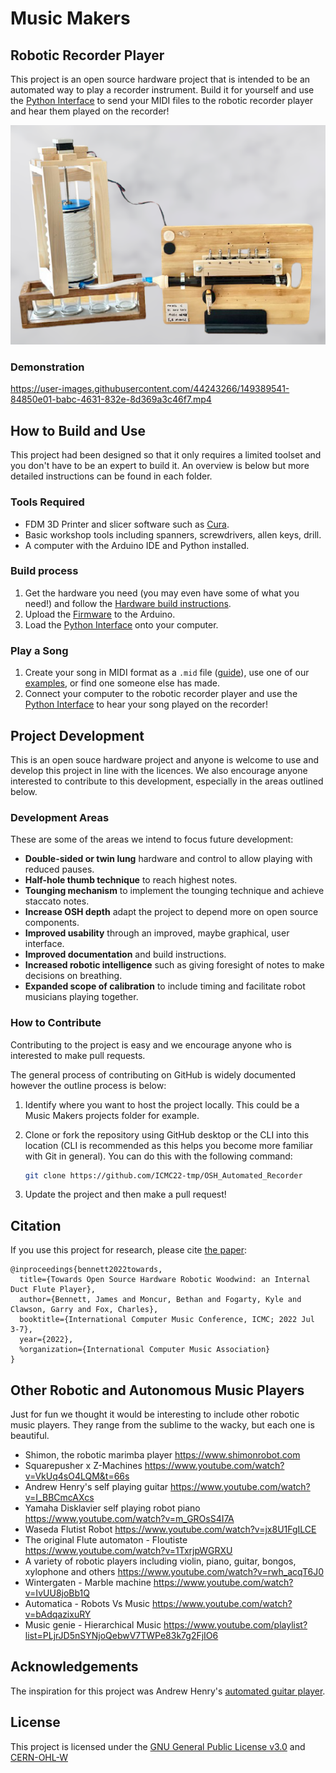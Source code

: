 # Music Makers

## Robotic Recorder Player

This project is an open source hardware project that is intended to be an automated way to play a recorder instrument. Build it for yourself and use the [Python Interface](Python_Interface) to send your MIDI files to the robotic recorder player and hear them played on the recorder!

[![robotic-recorder-player-image](Documents/automated_recorder_player.png)](https://www.youtube.com/watch?v=lGDBowPHg4M)

### Demonstration

https://user-images.githubusercontent.com/44243266/149389541-84850e01-babc-4631-832e-8d369a3c46f7.mp4

## How to Build and Use

This project had been designed so that it only requires a limited toolset and you don't have to be an expert to build it. An overview is below but more detailed instructions can be found in each folder.

### Tools Required
- FDM 3D Printer and slicer software such as [Cura](https://ultimaker.com/software/ultimaker-cura).
- Basic workshop tools including spanners, screwdrivers, allen keys, drill.
- A computer with the Arduino IDE and Python installed.

### Build process
1. Get the hardware you need (you may even have some of what you need!) and follow the [Hardware build instructions](Hardware/README.md).
3. Upload the [Firmware](Firmware) to the Arduino.
4. Load the [Python Interface](Python_Interface) onto your computer.

### Play a Song
1. Create your song in MIDI format as a `.mid` file ([guide](Python_Interface/README.md#creating-mid-files)), use one of our [examples](Python_Interface/midi_examples), or find one someone else has made.
2. Connect your computer to the robotic recorder player and use the [Python Interface](Python_Interface) to hear your song played on the recorder!


## Project Development
This is an open souce hardware project and anyone is welcome to use and develop this project in line with the licences. We also encourage anyone interested to contribute to this development, especially in the areas outlined below.

### Development Areas
These are some of the areas we intend to focus future development:
- **Double-sided or twin lung** hardware and control to allow playing with reduced pauses.
- **Half-hole thumb technique** to reach highest notes.
- **Tounging mechanism** to implement the tounging technique and achieve staccato notes.
- **Increase OSH depth** adapt the project to depend more on open source components.
- **Improved usability** through an improved, maybe graphical, user interface.
- **Improved documentation** and build instructions.
- **Increased robotic intelligence** such as giving foresight of notes to make decisions on breathing.
- **Expanded scope of calibration** to include timing and facilitate robot musicians playing together.

### How to Contribute

Contributing to the project is easy and we encourage anyone who is interested to make pull requests. 

The general process of contributing on GitHub is widely documented however the outline process is below:

1. Identify where you want to host the project locally. This could be a Music Makers projects folder for example. 


1. Clone or fork the repository using GitHub desktop or the CLI into this location (CLI is recommended as this helps you become more familiar with Git in general). You can do this with the following command:

    ```bash
    git clone https://github.com/ICMC22-tmp/OSH_Automated_Recorder
    ```

1. Update the project and then make a pull request!

## Citation

If you use this project for research, please cite [the paper](https://eprints.lincoln.ac.uk/id/eprint/49154/):

```
@inproceedings{bennett2022towards,
  title={Towards Open Source Hardware Robotic Woodwind: an Internal Duct Flute Player},
  author={Bennett, James and Moncur, Bethan and Fogarty, Kyle and Clawson, Garry and Fox, Charles},
  booktitle={International Computer Music Conference, ICMC; 2022 Jul 3-7}, 
  year={2022},
  %organization={International Computer Music Association}
}
```


## Other Robotic and Autonomous Music Players

Just for fun we thought it would be interesting to include other robotic music players. They range from the sublime to the wacky, but each one is beautiful. 

- Shimon, the robotic marimba player https://www.shimonrobot.com
- Squarepusher x Z-Machines https://www.youtube.com/watch?v=VkUq4sO4LQM&t=66s
- Andrew Henry's self playing guitar https://www.youtube.com/watch?v=I_BBCmcAXcs
- Yamaha Disklavier self playing robot piano https://www.youtube.com/watch?v=m_GROsS4I7A
- Waseda Flutist Robot https://www.youtube.com/watch?v=jx8U1FgILCE
- The original Flute automaton - Floutiste https://www.youtube.com/watch?v=1TxrjpWGRXU
- A variety of robotic players including violin, piano, guitar, bongos, xylophone and others https://www.youtube.com/watch?v=rwh_acqT6J0
- Wintergaten - Marble machine https://www.youtube.com/watch?v=IvUU8joBb1Q
- Automatica - Robots Vs Music https://www.youtube.com/watch?v=bAdqazixuRY
- Music genie - Hierarchical Music https://www.youtube.com/playlist?list=PLjrJD5nSYNjoQebwV7TWPe83k7g2FjIO6



## Acknowledgements

The inspiration for this project was Andrew Henry's <a href="https://gitlab.com/Andrew_Henry/automated-guitar">automated guitar player</a>.

## License

This project is licensed under the [GNU General Public License v3.0](LICENSE) and [CERN-OHL-W](LICENCE)
